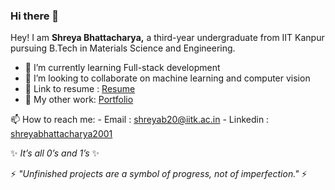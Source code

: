 ### Hi there 👋

Hey! I am **Shreya Bhattacharya,** a third-year undergraduate from IIT Kanpur pursuing B.Tech in Materials Science and Engineering. 

- 🌱 I’m currently learning Full-stack development
- 👯 I’m looking to collaborate on machine learning and computer vision
- 💬 Link to resume : [Resume][1]
- 🤔 My other work: [Portfolio][3]

📫 How to reach me: 
        - Email : shreyab20@iitk.ac.in
        - Linkedin : [shreyabhattacharya2001][2]

 ✨ _It’s all 0’s and 1’s_ ✨
 
 ⚡ _"Unfinished projects are a symbol of progress, not of imperfection."_ ⚡
 
 
 [1]: https://drive.google.com/file/d/1vQU-4B5XsuY7NxyPcEv8nlShF2JmJP0m/view?usp=sharing        "Resume"
 [2]: https://www.linkedin.com/in/shreyabhattacharya2001/                                       "shreyabhattacharya2001"
 [3]: https://www.notion.so/shreyab20/Shreya-Bhattacharya-c2419cc17aa247fbb89ab05c69236b60      "Portfolio"
 
<!--
**shreyabhatta/shreyabhatta** is a ✨ _special_ ✨ repository because its `README.md` (this file) appears on your GitHub profile.

Here are some ideas to get you started:

- 🔭 I’m currently working on ...
- 🌱 I’m currently learning ...
- 👯 I’m looking to collaborate on ...
- 🤔 I’m looking for help with ...
- 💬 Ask me about ...
- 📫 How to reach me: ...
- 😄 Pronouns: ...
- ⚡ Fun fact: ...
-->
